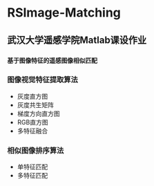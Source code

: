 # RSImage-Matching
## 武汉大学遥感学院Matlab课设作业 
### `基于图像特征的遥感图像相似匹配`
### 图像视觉特征提取算法  
- 灰度直方图
- 灰度共生矩阵
- 梯度方向直方图
- RGB直方图
- 多特征融合
### 相似图像排序算法
- 单特征匹配
- 多特征匹配

